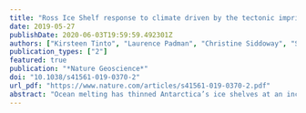 ```yaml
---
title: "Ross Ice Shelf response to climate driven by the tectonic imprint on seafloor bathymetry"
date: 2019-05-27
publishDate: 2020-06-03T19:59:59.492301Z
authors: ["Kirsteen Tinto", "Laurence Padman", "Christine Siddoway", "Scott Springer", "Helen A. Fricker", "Indrani Das", "Fabio Caratori Tontini", "David Porter", "Nicholas Frearson", "Susan Howard", "Matthew R. Siegfried", "et al."]
publication_types: ["2"]
featured: true
publication: "*Nature Geoscience*"
doi: "10.1038/s41561-019-0370-2"
url_pdf: "https://www.nature.com/articles/s41561-019-0370-2.pdf"
abstract: "Ocean melting has thinned Antarctica’s ice shelves at an increasing rate over the past two decades, leading to loss of grounded ice. The Ross Ice Shelf is currently close to steady state but geological records indicate that it can disintegrate rapidly, which would accelerate grounded ice loss from catchments equivalent to 11.6 m of global sea level rise. Here, we use data from the ROSETTA-Ice airborne survey and ocean simulations to identify the principal threats to Ross Ice Shelf stability. We locate the tectonic boundary between East and West Antarctica from magnetic anomalies and use gravity data to generate a new high-resolution map of sub-ice-shelf bathymetry. The tectonic imprint on the bathymetry constrains sub-ice-shelf ocean circulation, protecting the ice shelf grounding line from moderate changes in global ocean heat content. In contrast, local, seasonal production of warm upper-ocean water near the ice front drives rapid ice shelf melting east of Ross Island, where thinning would lead to faster grounded ice loss from both the East and West Antarctic ice sheets. We confirm high modelled melt rates in this region using ROSETTA-Ice radar data. Our findings highlight the significance of both the tectonic framework and local ocean–atmosphere exchange processes near the ice front in determining the future of the Antarctic Ice Sheet."
---
```


